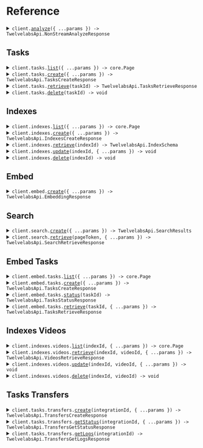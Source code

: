 # Reference

<details><summary><code>client.<a href="/src/Client.ts">analyze</a>({ ...params }) -> TwelvelabsApi.NonStreamAnalyzeResponse</code></summary>
<dl>
<dd>

#### 📝 Description

<dl>
<dd>

<dl>
<dd>

This endpoint analyzes your videos and creates fully customizable text based on your prompts, including but not limited to tables of content, action items, memos, and detailed analyses.

<Note title="Notes">
- This endpoint is rate-limited. For details, see the [Rate limits](/v1.3/docs/get-started/rate-limits) page.
- This endpoint supports streaming responses. For details on integrating this feature into your application, refer to the [Streaming response](/v1.3/docs/guides/generate-text-from-video/open-ended-text#streaming-responses) guide.
</Note>
</dd>
</dl>
</dd>
</dl>

#### 🔌 Usage

<dl>
<dd>

<dl>
<dd>

```typescript
await client.analyze({
    videoId: "6298d673f1090f1100476d4c",
    prompt: "I want to generate a description for my video with the following format - Title of the video, followed by a summary in 2-3 sentences, highlighting the main topic, key events, and concluding remarks.",
    temperature: 0.2,
});
```

</dd>
</dl>
</dd>
</dl>

#### ⚙️ Parameters

<dl>
<dd>

<dl>
<dd>

**request:** `TwelvelabsApi.AnalyzeRequest`

</dd>
</dl>

<dl>
<dd>

**requestOptions:** `TwelvelabsApiClient.RequestOptions`

</dd>
</dl>
</dd>
</dl>

</dd>
</dl>
</details>

##

## Tasks

<details><summary><code>client.tasks.<a href="/src/api/resources/tasks/client/Client.ts">list</a>({ ...params }) -> core.Page<TwelvelabsApi.VideoIndexingTask></code></summary>
<dl>
<dd>

#### 📝 Description

<dl>
<dd>

<dl>
<dd>

This method returns a list of the video indexing tasks in your account. The API returns your video indexing tasks sorted by creation date, with the newest at the top of the list.

</dd>
</dl>
</dd>
</dl>

#### 🔌 Usage

<dl>
<dd>

<dl>
<dd>

```typescript
const response = await client.tasks.list({
    page: 1,
    pageLimit: 10,
    sortBy: "created_at",
    sortOption: "desc",
    indexId: "630aff993fcee0532cb809d0",
    filename: "01.mp4",
    duration: 531.998133,
    width: 640,
    height: 360,
    createdAt: "2024-03-01T00:00:00Z",
    updatedAt: "2024-03-01T00:00:00Z",
});
for await (const item of response) {
    console.log(item);
}

// Or you can manually iterate page-by-page
const page = await client.tasks.list({
    page: 1,
    pageLimit: 10,
    sortBy: "created_at",
    sortOption: "desc",
    indexId: "630aff993fcee0532cb809d0",
    filename: "01.mp4",
    duration: 531.998133,
    width: 640,
    height: 360,
    createdAt: "2024-03-01T00:00:00Z",
    updatedAt: "2024-03-01T00:00:00Z",
});
while (page.hasNextPage()) {
    page = page.getNextPage();
}
```

</dd>
</dl>
</dd>
</dl>

#### ⚙️ Parameters

<dl>
<dd>

<dl>
<dd>

**request:** `TwelvelabsApi.TasksListRequest`

</dd>
</dl>

<dl>
<dd>

**requestOptions:** `Tasks.RequestOptions`

</dd>
</dl>
</dd>
</dl>

</dd>
</dl>
</details>

<details><summary><code>client.tasks.<a href="/src/api/resources/tasks/client/Client.ts">create</a>({ ...params }) -> TwelvelabsApi.TasksCreateResponse</code></summary>
<dl>
<dd>

#### 📝 Description

<dl>
<dd>

<dl>
<dd>

This method creates a video indexing task that uploads and indexes a video.

Upload options:

- **Local file**: Use the `video_file` parameter.
- **Publicly accessible URL**: Use the `video_url` parameter.

<Accordion title="Video requirements">
  The videos you wish to upload must meet the following requirements:
  - **Video resolution**: Must be at least 360x360 and must not exceed 3840x2160.
  - **Aspect ratio**: Must be one of 1:1, 4:3, 4:5, 5:4, 16:9, 9:16, or 17:9.
  - **Video and audio formats**: Your video files must be encoded in the video and audio formats listed on the [FFmpeg Formats Documentation](https://ffmpeg.org/ffmpeg-formats.html) page. For videos in other formats, contact us at support@twelvelabs.io.
  - **Duration**: For Marengo, it must be between 4 seconds and 2 hours (7,200s). For Pegasus, it must be between 4 seconds and 60 minutes (3600s). In a future release, the maximum duration for Pegasus will be 2 hours (7,200 seconds).
  - **File size**: Must not exceed 2 GB.
    If you require different options, contact us at support@twelvelabs.io.
  
  If both Marengo and Pegasus are enabled for your index, the most restrictive prerequisites will apply.
</Accordion>

<Note title="Notes">
- The platform supports video URLs that can play without additional user interaction or custom video players. Ensure your URL points to the raw video file, not a web page containing the video. Links to third-party hosting sites, cloud storage services, or videos requiring extra steps to play are not supported.
- This endpoint is rate-limited. For details, see the [Rate limits](/v1.3/docs/get-started/rate-limits) page.
</Note>
</dd>
</dl>
</dd>
</dl>

#### 🔌 Usage

<dl>
<dd>

<dl>
<dd>

```typescript
await client.tasks.create({
    indexId: "index_id",
});
```

</dd>
</dl>
</dd>
</dl>

#### ⚙️ Parameters

<dl>
<dd>

<dl>
<dd>

**request:** `TwelvelabsApi.TasksCreateRequest`

</dd>
</dl>

<dl>
<dd>

**requestOptions:** `Tasks.RequestOptions`

</dd>
</dl>
</dd>
</dl>

</dd>
</dl>
</details>

<details><summary><code>client.tasks.<a href="/src/api/resources/tasks/client/Client.ts">retrieve</a>(taskId) -> TwelvelabsApi.TasksRetrieveResponse</code></summary>
<dl>
<dd>

#### 📝 Description

<dl>
<dd>

<dl>
<dd>

This method retrieves a video indexing task.

</dd>
</dl>
</dd>
</dl>

#### 🔌 Usage

<dl>
<dd>

<dl>
<dd>

```typescript
await client.tasks.retrieve("6298d673f1090f1100476d4c");
```

</dd>
</dl>
</dd>
</dl>

#### ⚙️ Parameters

<dl>
<dd>

<dl>
<dd>

**taskId:** `string` — The unique identifier of the video indexing task to retrieve.

</dd>
</dl>

<dl>
<dd>

**requestOptions:** `Tasks.RequestOptions`

</dd>
</dl>
</dd>
</dl>

</dd>
</dl>
</details>

<details><summary><code>client.tasks.<a href="/src/api/resources/tasks/client/Client.ts">delete</a>(taskId) -> void</code></summary>
<dl>
<dd>

#### 📝 Description

<dl>
<dd>

<dl>
<dd>

This action cannot be undone.
Note the following about deleting a video indexing task:

- You can only delete video indexing tasks for which the status is `ready` or `failed`.
- If the status of your video indexing task is `ready`, you must first delete the video vector associated with your video indexing task by calling the [`DELETE`](/v1.3/api-reference/videos/delete) method of the `/indexes/videos` endpoint.
  </dd>
  </dl>
  </dd>
  </dl>

#### 🔌 Usage

<dl>
<dd>

<dl>
<dd>

```typescript
await client.tasks.delete("6298d673f1090f1100476d4c");
```

</dd>
</dl>
</dd>
</dl>

#### ⚙️ Parameters

<dl>
<dd>

<dl>
<dd>

**taskId:** `string` — The unique identifier of the video indexing task you want to delete.

</dd>
</dl>

<dl>
<dd>

**requestOptions:** `Tasks.RequestOptions`

</dd>
</dl>
</dd>
</dl>

</dd>
</dl>
</details>

## Indexes

<details><summary><code>client.indexes.<a href="/src/api/resources/indexes/client/Client.ts">list</a>({ ...params }) -> core.Page<TwelvelabsApi.IndexSchema></code></summary>
<dl>
<dd>

#### 📝 Description

<dl>
<dd>

<dl>
<dd>

This method returns a list of the indexes in your account. The API returns indexes sorted by creation date, with the oldest indexes at the top of the list.

</dd>
</dl>
</dd>
</dl>

#### 🔌 Usage

<dl>
<dd>

<dl>
<dd>

```typescript
const response = await client.indexes.list({
    page: 1,
    pageLimit: 10,
    sortBy: "created_at",
    sortOption: "desc",
    indexName: "myIndex",
    modelOptions: "visual,audio",
    modelFamily: "marengo",
    createdAt: "2024-08-16T16:53:59Z",
    updatedAt: "2024-08-16T16:55:59Z",
});
for await (const item of response) {
    console.log(item);
}

// Or you can manually iterate page-by-page
const page = await client.indexes.list({
    page: 1,
    pageLimit: 10,
    sortBy: "created_at",
    sortOption: "desc",
    indexName: "myIndex",
    modelOptions: "visual,audio",
    modelFamily: "marengo",
    createdAt: "2024-08-16T16:53:59Z",
    updatedAt: "2024-08-16T16:55:59Z",
});
while (page.hasNextPage()) {
    page = page.getNextPage();
}
```

</dd>
</dl>
</dd>
</dl>

#### ⚙️ Parameters

<dl>
<dd>

<dl>
<dd>

**request:** `TwelvelabsApi.IndexesListRequest`

</dd>
</dl>

<dl>
<dd>

**requestOptions:** `Indexes.RequestOptions`

</dd>
</dl>
</dd>
</dl>

</dd>
</dl>
</details>

<details><summary><code>client.indexes.<a href="/src/api/resources/indexes/client/Client.ts">create</a>({ ...params }) -> TwelvelabsApi.IndexesCreateResponse</code></summary>
<dl>
<dd>

#### 📝 Description

<dl>
<dd>

<dl>
<dd>

This method creates an index.

</dd>
</dl>
</dd>
</dl>

#### 🔌 Usage

<dl>
<dd>

<dl>
<dd>

```typescript
await client.indexes.create({
    indexName: "myIndex",
    models: [
        {
            modelName: "marengo2.7",
            modelOptions: ["visual", "audio"],
        },
        {
            modelName: "pegasus1.2",
            modelOptions: ["visual", "audio"],
        },
    ],
    addons: ["thumbnail"],
});
```

</dd>
</dl>
</dd>
</dl>

#### ⚙️ Parameters

<dl>
<dd>

<dl>
<dd>

**request:** `TwelvelabsApi.IndexesCreateRequest`

</dd>
</dl>

<dl>
<dd>

**requestOptions:** `Indexes.RequestOptions`

</dd>
</dl>
</dd>
</dl>

</dd>
</dl>
</details>

<details><summary><code>client.indexes.<a href="/src/api/resources/indexes/client/Client.ts">retrieve</a>(indexId) -> TwelvelabsApi.IndexSchema</code></summary>
<dl>
<dd>

#### 📝 Description

<dl>
<dd>

<dl>
<dd>

This method retrieves details about the specified index.

</dd>
</dl>
</dd>
</dl>

#### 🔌 Usage

<dl>
<dd>

<dl>
<dd>

```typescript
await client.indexes.retrieve("6298d673f1090f1100476d4c");
```

</dd>
</dl>
</dd>
</dl>

#### ⚙️ Parameters

<dl>
<dd>

<dl>
<dd>

**indexId:** `string` — Unique identifier of the index to retrieve.

</dd>
</dl>

<dl>
<dd>

**requestOptions:** `Indexes.RequestOptions`

</dd>
</dl>
</dd>
</dl>

</dd>
</dl>
</details>

<details><summary><code>client.indexes.<a href="/src/api/resources/indexes/client/Client.ts">update</a>(indexId, { ...params }) -> void</code></summary>
<dl>
<dd>

#### 📝 Description

<dl>
<dd>

<dl>
<dd>

This method updates the name of the specified index.

</dd>
</dl>
</dd>
</dl>

#### 🔌 Usage

<dl>
<dd>

<dl>
<dd>

```typescript
await client.indexes.update("6298d673f1090f1100476d4c", {
    indexName: "myIndex",
});
```

</dd>
</dl>
</dd>
</dl>

#### ⚙️ Parameters

<dl>
<dd>

<dl>
<dd>

**indexId:** `string` — Unique identifier of the index to update.

</dd>
</dl>

<dl>
<dd>

**request:** `TwelvelabsApi.IndexesUpdateRequest`

</dd>
</dl>

<dl>
<dd>

**requestOptions:** `Indexes.RequestOptions`

</dd>
</dl>
</dd>
</dl>

</dd>
</dl>
</details>

<details><summary><code>client.indexes.<a href="/src/api/resources/indexes/client/Client.ts">delete</a>(indexId) -> void</code></summary>
<dl>
<dd>

#### 📝 Description

<dl>
<dd>

<dl>
<dd>

This method deletes the specified index and all the videos within it. This action cannot be undone.

</dd>
</dl>
</dd>
</dl>

#### 🔌 Usage

<dl>
<dd>

<dl>
<dd>

```typescript
await client.indexes.delete("6298d673f1090f1100476d4c");
```

</dd>
</dl>
</dd>
</dl>

#### ⚙️ Parameters

<dl>
<dd>

<dl>
<dd>

**indexId:** `string` — Unique identifier of the index to delete.

</dd>
</dl>

<dl>
<dd>

**requestOptions:** `Indexes.RequestOptions`

</dd>
</dl>
</dd>
</dl>

</dd>
</dl>
</details>

## Embed

<details><summary><code>client.embed.<a href="/src/api/resources/embed/client/Client.ts">create</a>({ ...params }) -> TwelvelabsApi.EmbeddingResponse</code></summary>
<dl>
<dd>

#### 📝 Description

<dl>
<dd>

<dl>
<dd>

This method creates embeddings for text, image, and audio content.

Before you create an embedding, ensure that your image or audio files meet the following prerequisites:

- [Image embeddings](/v1.3/docs/guides/create-embeddings/image#prerequisites)
- [Audio embeddings](/v1.3/docs/guides/create-embeddings/audio#prerequisites)

Parameters for embeddings:

- **Common parameters**:
    - `model_name`: The video understanding model you want to use. Example: "Marengo-retrieval-2.7".
- **Text embeddings**:
    - `text`: Text for which to create an embedding.
- **Image embeddings**:
  Provide one of the following:
    - `image_url`: Publicly accessible URL of your image file.
    - `image_file`: Local image file.
- **Audio embeddings**:
  Provide one of the following:
    - `audio_url`: Publicly accessible URL of your audio file.
    - `audio_file`: Local audio file.

<Note title="Notes">
- The "Marengo-retrieval-2.7" video understanding model generates embeddings for all modalities in the same latent space. This shared space enables any-to-any searches across different types of content.
- You can create multiple types of embeddings in a single API call.
- Audio embeddings combine generic sound and human speech in a single embedding. For videos with transcriptions, you can retrieve transcriptions and then [create text embeddings](/v1.3/api-reference/text-image-audio-embeddings/create-text-image-audio-embeddings) from these transcriptions.
</Note>
</dd>
</dl>
</dd>
</dl>

#### 🔌 Usage

<dl>
<dd>

<dl>
<dd>

```typescript
await client.embed.create({
    modelName: "model_name",
});
```

</dd>
</dl>
</dd>
</dl>

#### ⚙️ Parameters

<dl>
<dd>

<dl>
<dd>

**request:** `TwelvelabsApi.EmbedCreateRequest`

</dd>
</dl>

<dl>
<dd>

**requestOptions:** `Embed.RequestOptions`

</dd>
</dl>
</dd>
</dl>

</dd>
</dl>
</details>

## Search

<details><summary><code>client.search.<a href="/src/api/resources/search/client/Client.ts">create</a>({ ...params }) -> TwelvelabsApi.SearchResults</code></summary>
<dl>
<dd>

#### 📝 Description

<dl>
<dd>

<dl>
<dd>

Use this endpoint to search for relevant matches in an index using text or various media queries.

**Text queries**:

- Use the `query_text` parameter to specify your query.

**Media queries**:

- Set the `query_media_type` parameter to the corresponding media type (example: `image`).
- Specify either one of the following parameters:
    - `query_media_url`: Publicly accessible URL of your media file.
    - `query_media_file`: Local media file.
      If both `query_media_url` and `query_media_file` are specified in the same request, `query_media_url` takes precedence.
      <Accordion title="Image requirements">
      Your images must meet the following requirements:
    - **Format**: JPEG and PNG.
    - **Dimension**: Must be at least 64 x 64 pixels.
    - **Size**: Must not exceed 5MB.
    - **Object visibility**: Ensure that the objects of interest are visible and occupy at least 50% of the video frame. This helps the platform accurately identify and match the objects.
      </Accordion>

<Note title="Note">
This endpoint is rate-limited. For details, see the [Rate limits](/v1.3/docs/get-started/rate-limits) page.
</Note>
</dd>
</dl>
</dd>
</dl>

#### 🔌 Usage

<dl>
<dd>

<dl>
<dd>

```typescript
await client.search.create({
    indexId: "index_id",
    searchOptions: ["visual"],
});
```

</dd>
</dl>
</dd>
</dl>

#### ⚙️ Parameters

<dl>
<dd>

<dl>
<dd>

**request:** `TwelvelabsApi.SearchCreateRequest`

</dd>
</dl>

<dl>
<dd>

**requestOptions:** `Search.RequestOptions`

</dd>
</dl>
</dd>
</dl>

</dd>
</dl>
</details>

<details><summary><code>client.search.<a href="/src/api/resources/search/client/Client.ts">retrieve</a>(pageToken, { ...params }) -> TwelvelabsApi.SearchRetrieveResponse</code></summary>
<dl>
<dd>

#### 📝 Description

<dl>
<dd>

<dl>
<dd>

Use this endpoint to retrieve a specific page of search results.

<Note title="Note">
When you use pagination, you will not be charged for retrieving subsequent pages of results.
</Note>
</dd>
</dl>
</dd>
</dl>

#### 🔌 Usage

<dl>
<dd>

<dl>
<dd>

```typescript
await client.search.retrieve("1234567890", {
    includeUserMetadata: true,
});
```

</dd>
</dl>
</dd>
</dl>

#### ⚙️ Parameters

<dl>
<dd>

<dl>
<dd>

**pageToken:** `string` — A token that identifies the page to retrieve.

</dd>
</dl>

<dl>
<dd>

**request:** `TwelvelabsApi.SearchRetrieveRequest`

</dd>
</dl>

<dl>
<dd>

**requestOptions:** `Search.RequestOptions`

</dd>
</dl>
</dd>
</dl>

</dd>
</dl>
</details>

## Embed Tasks

<details><summary><code>client.embed.tasks.<a href="/src/api/resources/embed/resources/tasks/client/Client.ts">list</a>({ ...params }) -> core.Page<TwelvelabsApi.VideoEmbeddingTask></code></summary>
<dl>
<dd>

#### 📝 Description

<dl>
<dd>

<dl>
<dd>

This method returns a list of the video embedding tasks in your account. The platform returns your video embedding tasks sorted by creation date, with the newest at the top of the list.

<Note title="Notes">
- Video embeddings are stored for seven days
- When you invoke this method without specifying the `started_at` and `ended_at` parameters, the platform returns all the video embedding tasks created within the last seven days.
</Note>
</dd>
</dl>
</dd>
</dl>

#### 🔌 Usage

<dl>
<dd>

<dl>
<dd>

```typescript
const response = await client.embed.tasks.list({
    startedAt: "2024-03-01T00:00:00Z",
    endedAt: "2024-03-01T00:00:00Z",
    status: "processing",
    page: 1,
    pageLimit: 10,
});
for await (const item of response) {
    console.log(item);
}

// Or you can manually iterate page-by-page
const page = await client.embed.tasks.list({
    startedAt: "2024-03-01T00:00:00Z",
    endedAt: "2024-03-01T00:00:00Z",
    status: "processing",
    page: 1,
    pageLimit: 10,
});
while (page.hasNextPage()) {
    page = page.getNextPage();
}
```

</dd>
</dl>
</dd>
</dl>

#### ⚙️ Parameters

<dl>
<dd>

<dl>
<dd>

**request:** `TwelvelabsApi.embed.TasksListRequest`

</dd>
</dl>

<dl>
<dd>

**requestOptions:** `Tasks.RequestOptions`

</dd>
</dl>
</dd>
</dl>

</dd>
</dl>
</details>

<details><summary><code>client.embed.tasks.<a href="/src/api/resources/embed/resources/tasks/client/Client.ts">create</a>({ ...params }) -> TwelvelabsApi.TasksCreateResponse</code></summary>
<dl>
<dd>

#### 📝 Description

<dl>
<dd>

<dl>
<dd>

This method creates a new video embedding task that uploads a video to the platform and creates one or multiple video embeddings.

Upload options:

- **Local file**: Use the `video_file` parameter
- **Publicly accessible URL**: Use the `video_url` parameter.

Specify at least one option. If both are provided, `video_url` takes precedence.

<Accordion title="Video requirements">
  The videos you wish to upload must meet the following requirements:
  - **Video resolution**: Must be at least 360x360 and must not exceed 3840x2160.
  - **Aspect ratio**: Must be one of 1:1, 4:3, 4:5, 5:4, 16:9, 9:16, or 17:9.
  - **Video and audio formats**: Your video files must be encoded in the video and audio formats listed on the [FFmpeg Formats Documentation](https://ffmpeg.org/ffmpeg-formats.html) page. For videos in other formats, contact us at support@twelvelabs.io.
  - **Duration**: Must be between 4 seconds and 2 hours (7,200s).
  - **File size**: Must not exceed 2 GB.
    If you require different options, contact us at support@twelvelabs.io.
</Accordion>

<Note title="Notes">
- The "Marengo-retrieval-2.7" video understanding model generates embeddings for all modalities in the same latent space. This shared space enables any-to-any searches across different types of content.
- Video embeddings are stored for seven days.
- The platform supports uploading video files that can play without additional user interaction or custom video players. Ensure your URL points to the raw video file, not a web page containing the video. Links to third-party hosting sites, cloud storage services, or videos requiring extra steps to play are not supported.
</Note>
</dd>
</dl>
</dd>
</dl>

#### 🔌 Usage

<dl>
<dd>

<dl>
<dd>

```typescript
await client.embed.tasks.create({
    modelName: "model_name",
});
```

</dd>
</dl>
</dd>
</dl>

#### ⚙️ Parameters

<dl>
<dd>

<dl>
<dd>

**request:** `TwelvelabsApi.embed.TasksCreateRequest`

</dd>
</dl>

<dl>
<dd>

**requestOptions:** `Tasks.RequestOptions`

</dd>
</dl>
</dd>
</dl>

</dd>
</dl>
</details>

<details><summary><code>client.embed.tasks.<a href="/src/api/resources/embed/resources/tasks/client/Client.ts">status</a>(taskId) -> TwelvelabsApi.TasksStatusResponse</code></summary>
<dl>
<dd>

#### 📝 Description

<dl>
<dd>

<dl>
<dd>

This method retrieves the status of a video embedding task. Check the task status of a video embedding task to determine when you can retrieve the embedding.

A task can have one of the following statuses:

- `processing`: The platform is creating the embeddings.
- `ready`: Processing is complete. Retrieve the embeddings by invoking the [`GET`](/v1.3/api-reference/video-embeddings/retrieve-video-embeddings) method of the `/embed/tasks/{task_id} endpoint`.
- `failed`: The task could not be completed, and the embeddings haven't been created.
  </dd>
  </dl>
  </dd>
  </dl>

#### 🔌 Usage

<dl>
<dd>

<dl>
<dd>

```typescript
await client.embed.tasks.status("663da73b31cdd0c1f638a8e6");
```

</dd>
</dl>
</dd>
</dl>

#### ⚙️ Parameters

<dl>
<dd>

<dl>
<dd>

**taskId:** `string` — The unique identifier of your video embedding task.

</dd>
</dl>

<dl>
<dd>

**requestOptions:** `Tasks.RequestOptions`

</dd>
</dl>
</dd>
</dl>

</dd>
</dl>
</details>

<details><summary><code>client.embed.tasks.<a href="/src/api/resources/embed/resources/tasks/client/Client.ts">retrieve</a>(taskId, { ...params }) -> TwelvelabsApi.TasksRetrieveResponse</code></summary>
<dl>
<dd>

#### 📝 Description

<dl>
<dd>

<dl>
<dd>

This method retrieves embeddings for a specific video embedding task. Ensure the task status is `ready` before invoking this method. Refer to the [Retrieve the status of a video embedding tasks](/v1.3/api-reference/video-embeddings/retrieve-video-embedding-task-status) page for instructions on checking the task status.

</dd>
</dl>
</dd>
</dl>

#### 🔌 Usage

<dl>
<dd>

<dl>
<dd>

```typescript
await client.embed.tasks.retrieve("663da73b31cdd0c1f638a8e6");
```

</dd>
</dl>
</dd>
</dl>

#### ⚙️ Parameters

<dl>
<dd>

<dl>
<dd>

**taskId:** `string` — The unique identifier of your video embedding task.

</dd>
</dl>

<dl>
<dd>

**request:** `TwelvelabsApi.embed.TasksRetrieveRequest`

</dd>
</dl>

<dl>
<dd>

**requestOptions:** `Tasks.RequestOptions`

</dd>
</dl>
</dd>
</dl>

</dd>
</dl>
</details>

## Indexes Videos

<details><summary><code>client.indexes.videos.<a href="/src/api/resources/indexes/resources/videos/client/Client.ts">list</a>(indexId, { ...params }) -> core.Page<TwelvelabsApi.VideoVector></code></summary>
<dl>
<dd>

#### 📝 Description

<dl>
<dd>

<dl>
<dd>

This method returns a list of the videos in the specified index. By default, the API returns your videos sorted by creation date, with the newest at the top of the list.

</dd>
</dl>
</dd>
</dl>

#### 🔌 Usage

<dl>
<dd>

<dl>
<dd>

```typescript
const response = await client.indexes.videos.list("6298d673f1090f1100476d4c", {
    page: 1,
    pageLimit: 10,
    sortBy: "created_at",
    sortOption: "desc",
    filename: "01.mp4",
    createdAt: "2024-08-16T16:53:59Z",
    updatedAt: "2024-08-16T16:53:59Z",
});
for await (const item of response) {
    console.log(item);
}

// Or you can manually iterate page-by-page
const page = await client.indexes.videos.list("6298d673f1090f1100476d4c", {
    page: 1,
    pageLimit: 10,
    sortBy: "created_at",
    sortOption: "desc",
    filename: "01.mp4",
    createdAt: "2024-08-16T16:53:59Z",
    updatedAt: "2024-08-16T16:53:59Z",
});
while (page.hasNextPage()) {
    page = page.getNextPage();
}
```

</dd>
</dl>
</dd>
</dl>

#### ⚙️ Parameters

<dl>
<dd>

<dl>
<dd>

**indexId:** `string` — The unique identifier of the index for which the API will retrieve the videos.

</dd>
</dl>

<dl>
<dd>

**request:** `TwelvelabsApi.indexes.VideosListRequest`

</dd>
</dl>

<dl>
<dd>

**requestOptions:** `Videos.RequestOptions`

</dd>
</dl>
</dd>
</dl>

</dd>
</dl>
</details>

<details><summary><code>client.indexes.videos.<a href="/src/api/resources/indexes/resources/videos/client/Client.ts">retrieve</a>(indexId, videoId, { ...params }) -> TwelvelabsApi.VideosRetrieveResponse</code></summary>
<dl>
<dd>

#### 📝 Description

<dl>
<dd>

<dl>
<dd>

This method retrieves information about the specified video.

</dd>
</dl>
</dd>
</dl>

#### 🔌 Usage

<dl>
<dd>

<dl>
<dd>

```typescript
await client.indexes.videos.retrieve("6298d673f1090f1100476d4c", "6298d673f1090f1100476d4c");
```

</dd>
</dl>
</dd>
</dl>

#### ⚙️ Parameters

<dl>
<dd>

<dl>
<dd>

**indexId:** `string` — The unique identifier of the index to which the video has been uploaded.

</dd>
</dl>

<dl>
<dd>

**videoId:** `string` — The unique identifier of the video to retrieve.

</dd>
</dl>

<dl>
<dd>

**request:** `TwelvelabsApi.indexes.VideosRetrieveRequest`

</dd>
</dl>

<dl>
<dd>

**requestOptions:** `Videos.RequestOptions`

</dd>
</dl>
</dd>
</dl>

</dd>
</dl>
</details>

<details><summary><code>client.indexes.videos.<a href="/src/api/resources/indexes/resources/videos/client/Client.ts">update</a>(indexId, videoId, { ...params }) -> void</code></summary>
<dl>
<dd>

#### 📝 Description

<dl>
<dd>

<dl>
<dd>

Use this method to update the metadata of a video such as file name.

</dd>
</dl>
</dd>
</dl>

#### 🔌 Usage

<dl>
<dd>

<dl>
<dd>

```typescript
await client.indexes.videos.update("6298d673f1090f1100476d4c", "6298d673f1090f1100476d4c", {
    userMetadata: {
        category: "recentlyAdded",
        batchNumber: 5,
        rating: 9.3,
        needsReview: true,
    },
});
```

</dd>
</dl>
</dd>
</dl>

#### ⚙️ Parameters

<dl>
<dd>

<dl>
<dd>

**indexId:** `string` — The unique identifier of the index to which the video has been uploaded.

</dd>
</dl>

<dl>
<dd>

**videoId:** `string` — The unique identifier of the video to update.

</dd>
</dl>

<dl>
<dd>

**request:** `TwelvelabsApi.indexes.VideosUpdateRequest`

</dd>
</dl>

<dl>
<dd>

**requestOptions:** `Videos.RequestOptions`

</dd>
</dl>
</dd>
</dl>

</dd>
</dl>
</details>

<details><summary><code>client.indexes.videos.<a href="/src/api/resources/indexes/resources/videos/client/Client.ts">delete</a>(indexId, videoId) -> void</code></summary>
<dl>
<dd>

#### 📝 Description

<dl>
<dd>

<dl>
<dd>

This method deletes all the information about the specified video This action cannot be undone.

</dd>
</dl>
</dd>
</dl>

#### 🔌 Usage

<dl>
<dd>

<dl>
<dd>

```typescript
await client.indexes.videos.delete("6298d673f1090f1100476d4c", "6298d673f1090f1100476d4c");
```

</dd>
</dl>
</dd>
</dl>

#### ⚙️ Parameters

<dl>
<dd>

<dl>
<dd>

**indexId:** `string` — The unique identifier of the index to which the video has been uploaded.

</dd>
</dl>

<dl>
<dd>

**videoId:** `string` — The unique identifier of the video to delete.

</dd>
</dl>

<dl>
<dd>

**requestOptions:** `Videos.RequestOptions`

</dd>
</dl>
</dd>
</dl>

</dd>
</dl>
</details>

## Tasks Transfers

<details><summary><code>client.tasks.transfers.<a href="/src/api/resources/tasks/resources/transfers/client/Client.ts">create</a>(integrationId, { ...params }) -> TwelvelabsApi.TransfersCreateResponse</code></summary>
<dl>
<dd>

#### 📝 Description

<dl>
<dd>

<dl>
<dd>

An import represents the process of uploading and indexing all videos from the specified integration.

This method initiates an asynchronous import and returns two lists:

- Videos that will be imported.
- Videos that will not be imported, typically because they do not meet the prerequisites of all enabled video understanding models for your index. Note that the most restrictive prerequisites among the enabled models will apply.

The actual uploading and indexing of videos occur asynchronously after you invoke this method. To monitor the status of each upload after invoking this method, use the [Retrieve import status](/v1.3/api-reference/tasks/cloud-to-cloud-integrations/get-status) method.

<Accordion title="Video requirements">
  The videos you wish to upload must meet the following requirements:
  - **Video resolution**: Must be at least 360x360 and must not exceed 3840x2160.
  - **Aspect ratio**: Must be one of 1:1, 4:3, 4:5, 5:4, 16:9, 9:16, or 17:9.
  - **Video and audio formats**: Your video files must be encoded in the video and audio formats listed on the [FFmpeg Formats Documentation](https://ffmpeg.org/ffmpeg-formats.html) page. For videos in other formats, contact us at support@twelvelabs.io.
  - **Duration**: For Marengo, it must be between 4 seconds and 2 hours (7,200s). For Pegasus, it must be between 4 seconds and 60 minutes (3600s). In a future release, the maximum duration for Pegasus will be 2 hours (7,200 seconds).
  - **File size**: Must not exceed 2 GB.
    If you require different options, contact us at support@twelvelabs.io.

If both Marengo and Pegasus are enabled for your index, the most restrictive prerequisites will apply.
</Accordion>

<Note title="Notes">
- Before importing videos, you must set up an integration. For details, see the [Set up an integration](/v1.3/docs/advanced/cloud-to-cloud-integrations#set-up-an-integration) section.
- By default, the platform checks for duplicate files using hashes within the target index and will not upload the same video to the same index twice. However, the same video can exist in multiple indexes. To bypass duplicate checking entirely and import duplicate videos into the same index, set the value of the `incremental_import` parameter to `false`.
- Only one import job can run at a time. To start a new import, wait for the current job to complete. Use the [`GET`](/v1.3/api-reference/tasks/cloud-to-cloud-integrations/get-status) method of the `/tasks/transfers/import/{integration-id}/logs` endpoint to retrieve a list of your import jobs, including their creation time, completion time, and processing status for each video file.
</Note>
</dd>
</dl>
</dd>
</dl>

#### 🔌 Usage

<dl>
<dd>

<dl>
<dd>

```typescript
await client.tasks.transfers.create("6298d673f1090f1100476d4c", {
    indexId: "6298d673f1090f1100476d4c",
    incrementalImport: true,
    retryFailed: false,
    userMetadata: {
        category: "recentlyAdded",
        batchNumber: 5,
    },
});
```

</dd>
</dl>
</dd>
</dl>

#### ⚙️ Parameters

<dl>
<dd>

<dl>
<dd>

**integrationId:** `string` — The unique identifier of the integration for which you want to import videos. You can retrieve it from the [Integrations](https://playground.twelvelabs.io/dashboard/integrations) page.

</dd>
</dl>

<dl>
<dd>

**request:** `TwelvelabsApi.tasks.TransfersCreateRequest`

</dd>
</dl>

<dl>
<dd>

**requestOptions:** `Transfers.RequestOptions`

</dd>
</dl>
</dd>
</dl>

</dd>
</dl>
</details>

<details><summary><code>client.tasks.transfers.<a href="/src/api/resources/tasks/resources/transfers/client/Client.ts">getStatus</a>(integrationId, { ...params }) -> TwelvelabsApi.TransfersGetStatusResponse</code></summary>
<dl>
<dd>

#### 📝 Description

<dl>
<dd>

<dl>
<dd>

This method retrieves the current status for each video from a specified integration and index. It returns an object containing lists of videos grouped by status. See the [Task object](/v1.3/api-reference/tasks/the-task-object) page for details on each status.

</dd>
</dl>
</dd>
</dl>

#### 🔌 Usage

<dl>
<dd>

<dl>
<dd>

```typescript
await client.tasks.transfers.getStatus("6298d673f1090f1100476d4c", {
    indexId: "6298d673f1090f1100476d4c",
});
```

</dd>
</dl>
</dd>
</dl>

#### ⚙️ Parameters

<dl>
<dd>

<dl>
<dd>

**integrationId:** `string` — The unique identifier of the integration for which you want to retrieve the status of your imported videos. You can retrieve it from the [Integrations](https://playground.twelvelabs.io/dashboard/integrations) page.

</dd>
</dl>

<dl>
<dd>

**request:** `TwelvelabsApi.tasks.TransfersGetStatusRequest`

</dd>
</dl>

<dl>
<dd>

**requestOptions:** `Transfers.RequestOptions`

</dd>
</dl>
</dd>
</dl>

</dd>
</dl>
</details>

<details><summary><code>client.tasks.transfers.<a href="/src/api/resources/tasks/resources/transfers/client/Client.ts">getLogs</a>(integrationId) -> TwelvelabsApi.TransfersGetLogsResponse</code></summary>
<dl>
<dd>

#### 📝 Description

<dl>
<dd>

<dl>
<dd>

This endpoint returns a chronological list of import operations for the specified integration. The list is sorted by creation date, with the oldest imports first. Each item in the list contains:

- The number of videos in each status
- Detailed error information for failed uploads, including filenames and error messages.

Use this endpoint to track import progress and troubleshoot potential issues across multiple operations.

</dd>
</dl>
</dd>
</dl>

#### 🔌 Usage

<dl>
<dd>

<dl>
<dd>

```typescript
await client.tasks.transfers.getLogs("6298d673f1090f1100476d4c");
```

</dd>
</dl>
</dd>
</dl>

#### ⚙️ Parameters

<dl>
<dd>

<dl>
<dd>

**integrationId:** `string` — The unique identifier of the integration for which you want to retrieve the import logs. You can retrieve it from the [Integrations](https://playground.twelvelabs.io/dashboard/integrations) page.

</dd>
</dl>

<dl>
<dd>

**requestOptions:** `Transfers.RequestOptions`

</dd>
</dl>
</dd>
</dl>

</dd>
</dl>
</details>
